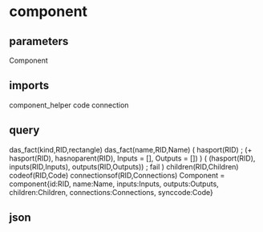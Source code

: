 # component
## parameters
  Component
## imports
  component_helper
  code
  connection
## query
  das_fact(kind,RID,rectangle)
  das_fact(name,RID,Name)
  ( hasport(RID) ; (\+ hasport(RID), hasnoparent(RID), Inputs = [], Outputs = []) )
  ( (hasport(RID), inputs(RID,Inputs), outputs(RID,Outputs)) ; fail )
  children(RID,Children)
  codeof(RID,Code)
  connectionsof(RID,Connections)
  Component = component{id:RID, name:Name, inputs:Inputs, outputs:Outputs, children:Children, connections:Connections, synccode:Code}
## json
